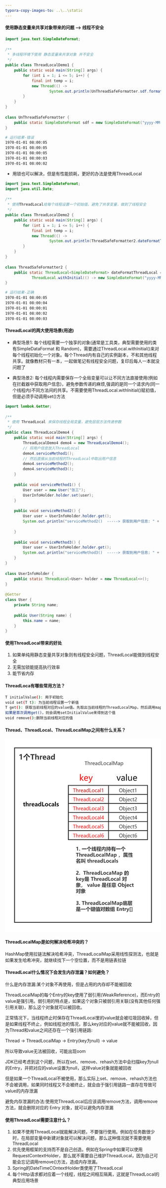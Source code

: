 ```yaml
---
typora-copy-images-to: ..\..\static
---
```


#### 使用静态变量来共享对象带来的问题  --> 线程不安全

```java
import java.text.SimpleDateFormat;

/**
 * 多线程环境下使用 静态变量来共享对象 并不安全
 */
public class ThreadLocalDemo1 {
    public static void main(String[] args) {
        for (int i = 1; i <= 5; i++) {
            final int temp = i;
            new Thread(() ->
                    System.out.println(UnThreadSafeFormatter.sdf.format(temp * 1000))).start();
        }
    }
}

class UnThreadSafeFormatter {
    public static SimpleDateFormat sdf = new SimpleDateFormat("yyyy-MM-dd hh:mm:ss");
}
```

```bash
# 运行结果-错误
1970-01-01 08:00:05
1970-01-01 08:00:05
1970-01-01 08:00:05
1970-01-01 08:00:03
1970-01-01 08:00:02
```

* 用锁也可以解决，但是有性能损耗，更好的办法是使用ThreadLocal

```java
import java.text.SimpleDateFormat;
import java.util.Date;

/**
 * 使用ThreadLocal给每个线程设置一个初始值，避免了共享变量，做到了线程安全
 */
public class ThreadLocalDemo2 {
    public static void main(String[] args) {
        for (int i = 1; i <= 5; i++) {
            final int temp = i;
            new Thread(() ->
                    System.out.println(ThreadSafeFormatter2.dateFormatThreadLocal.get().format(new Date(temp * 1000)))).start();
        }
    }
}

class ThreadSafeFormatter2 {
    public static ThreadLocal<SimpleDateFormat> dateFormatThreadLocal =
            ThreadLocal.withInitial(() -> new SimpleDateFormat("yyyy-MM-dd hh:mm:ss"));
}
```

```bash
# 运行结果-正确
1970-01-01 08:00:05
1970-01-01 08:00:04
1970-01-01 08:00:01
1970-01-01 08:00:02
1970-01-01 08:00:03
```

#### ThreadLocal的两大使用场景(用途)

* 典型场景1: 每个线程需要一个独享的对象(通常是工具类，典型需要使用的类有SimpleDataFormat 和 Random)，需要通过ThreadLocal.withInitial()来对每个线程初始化一个对象。每个Thread内有自己的实例副本，不和其他线程共享。就像教材只有一本，一起做笔记有线程安全问题，复印后每人一本就没问题了

* 典型场景2: 每个线程内需要保存一个全局变量可以让不同方法直接使用(例如在拦截器中获取用户信息)，避免参数传递的麻烦,强调的是同一个请求内(同一个线程内)不同方法间的共享。不需要使用ThreadLocal.withInitial()赋初值，但是必须手动调用set()方法

```java
import lombok.Getter;

/**
 * 使用 ThreadLocal 来保存线程全局变量，避免层层方法传递参数
 */
public class ThreadLocalDemo4 {
    public static void main(String[] args) {
        ThreadLocalDemo4 demo4 = new ThreadLocalDemo4();
        // 将用户信息放入ThreadLocal
        demo4.serviceMethod1();
        // 然后直接从当前线程的ThreadLocal中取出用户信息
        demo4.serviceMethod2();
        demo4.serviceMethod3();
    }

    public void serviceMethod1() {
        User user = new User("张三");
        UserInfoHolder.holder.set(user);
    }

    public void serviceMethod2() {
        User user = UserInfoHolder.holder.get();
        System.out.println("serviceMethod2()  -----> 获取到用户信息: " + user.getName());

    }

    public void serviceMethod3() {
        User user = UserInfoHolder.holder.get();
        System.out.println("serviceMethod3()  -----> 获取到用户信息: " + user.getName());
    }
}

class UserInfoHolder {
    public static ThreadLocal<User> holder = new ThreadLocal<>();
}

@Getter
class User {
    private String name;

    public User(String name) {
        this.name = name;
    }
}
```

#### 使用ThreadLocal带来的好处

1. 如果单纯用静态变量共享对象则有线程安全问题，ThreadLocal能做到线程安全
2. 无需加锁能提高执行效率
3. 能节省内存

#### ThreadLoca有哪些常用方法？

```bash
T initialValue(): 用于初始化
void set(T t): 为当前线程设置一个新值
T get(): 获取当前线程对应的value值。先取出当前线程的ThreadLocalMap，然后调用map.getEntry方法，根据当前的  
如果是首次调用get()，则会调用setInitialValue来得到这个值
void remove():删除当前线程对应的值
```

#### Thread、ThreadLocal、ThreadLocalMap之间有什么关系？

![ThreadLocal](../static/ThreadLocal-1607653514377.png)

#### ThreadLocalMap是如何解决哈希冲突的？

HashMap使用拉链法解决哈希冲突，ThreadLocalMap采用线性探测法，也就是如果发生哈希冲突，就继续找下一个空位置，而不是用链表拉链

#### ThreadLocal什么情况下会发生内存泄漏？如何避免？

什么是内存泄漏:某个对象不再使用，但是占用的内存却不能被回收

ThreadLocalMap的每个Entry的key使用了弱引用(WeakReference)，而Entry的value是强引用。弱引用的特点是，如果这个对象只被弱引用关联(没有其他任何强引用关联)，那么这个对象就可以被回收。

正常情况下，当线程终止时保存在ThreadLocal里的value就会被垃圾回收掉，但是如果线程不终止，例如线程池的情况，那么key对应的value就不能被回收，因为Thread和value之间还存在一个强引用链路:

Thread -> ThreadLocalMap -> Entry(key为null) -> value

所以导致value无法被回收，可能出现oom

JDK已经考虑到这个问题，所以在set、remove、rehash方法中会扫描key为null的Entry，并把对应的value设置为null，这样value对象就能被回收

但是如果一个ThreadLocal不被使用，那么实际上set、remove、rehash方法也不会被调用，如果同时线程又不会被终止，就会由于强引用链路一直存在导致可value的内存泄漏

避免内存泄漏的办法:使用完ThreadLocal后应该调用remove方法，调用remove方法，就会删除对应的 Entry 对象，就可以避免内存泄漏

#### 使用ThreadLocal需要注意什么？

1. 如果不使用ThreadLocal就能解决问题，不要强行使用。例如在任务数很少时，在局部变量中新建对象就可以解决问题，那么这种情况就不需要使用ThreadLocal
2. 优先使用框架的支持而不是自己创造。例如在Spring中如果可以使用RequestContextHolder，那么就不需要自己维护ThreadLocal，因为自己可能会忘记调用remove()方法，造成内存泄漏。
3. Spring的DateTimeCOntextHolder类使用了ThreadLocal
4. 每个Http请求都对应着一个线程，线程之间相互隔离，这就是ThreadLocal的典型应用场景










